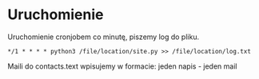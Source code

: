 
# Uruchomienie

Uruchomienie cronjobem co minutę, piszemy log do pliku.

	*/1 * * * * python3 /file/location/site.py >> /file/location/log.txt

Maili do contacts.text wpisujemy w formacie: jeden napis - jeden mail






